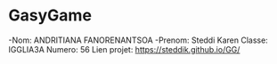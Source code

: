 # GasyGame
-Nom:
ANDRITIANA FANORENANTSOA
-Prenom:
Steddi Karen
Classe:
IGGLIA3A
Numero: 
56
Lien projet:
https://steddik.github.io/GG/
